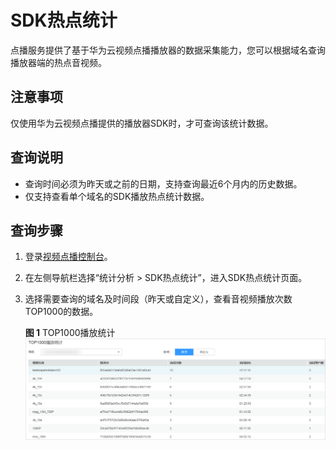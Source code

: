 # SDK热点统计<a name="vod010038"></a>

点播服务提供了基于华为云视频点播播放器的数据采集能力，您可以根据域名查询播放器端的热点音视频。

## 注意事项<a name="section551412714320"></a>

仅使用华为云视频点播提供的播放器SDK时，才可查询该统计数据。

## 查询说明<a name="section356702583218"></a>

-   查询时间必须为昨天或之前的日期，支持查询最近6个月内的历史数据。
-   仅支持查看单个域名的SDK播放热点统计数据。

## 查询步骤<a name="section7137131814339"></a>

1.  登录[视频点播控制台](视频点播控制台https://console.huaweicloud.com/vod)。
2.  在左侧导航栏选择“统计分析 \> SDK热点统计”，进入SDK热点统计页面。
3.  选择需要查询的域名及时间段（昨天或自定义），查看音视频播放次数TOP1000的数据。

    **图 1**  TOP1000播放统计<a name="fig172653873813"></a>  
    ![](figures/TOP1000播放统计.png "TOP1000播放统计")


